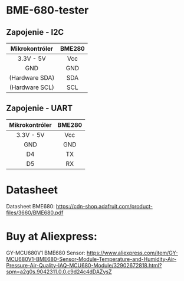 # BME-680-tester
## Zapojenie - I2C

Mikrokontróler|BME280
:----------: | :----------:
3.3V - 5V|Vcc
GND|GND
(Hardware SDA)|SDA
(Hardware SCL)|SCL

## Zapojenie - UART

Mikrokontróler|BME280
:----------: | :----------:
3.3V - 5V|Vcc
GND|GND
D4|TX
D5|RX

# Datasheet
Datasheet BME680: https://cdn-shop.adafruit.com/product-files/3660/BME680.pdf

# Buy at Aliexpress:
GY-MCU680V1 BME680 Sensor: https://www.aliexpress.com/item/GY-MCU680V1-BME680-Sensor-Module-Temperature-and-Humidity-Air-Pressure-Air-Quality-IAQ-MCU680-Module/32902672818.html?spm=a2g0s.9042311.0.0.c9d24c4dDAZysZ
